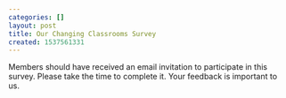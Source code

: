 ```yaml
---
categories: []
layout: post
title: Our Changing Classrooms Survey
created: 1537561331
---
```

<p>Members should have received an email invitation to participate in this survey. Please take the time to complete it. Your feedback is important to us.</p>
